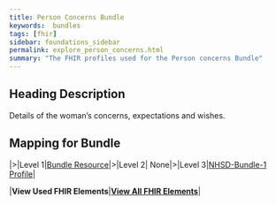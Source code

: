 ```yaml
---
title: Person Concerns Bundle
keywords:  bundles
tags: [fhir]
sidebar: foundations_sidebar
permalink: explore_person_concerns.html
summary: "The FHIR profiles used for the Person concerns Bundle"
---
```


## Heading Description ##
Details of the woman’s concerns, expectations and wishes.

## Mapping for Bundle ##

|>|Level 1|[Bundle Resource](http://hl7.org/fhir/stu3/bundle.html)|>|Level 2| None|>|Level 3|[NHSD-Bundle-1 Profile](http://xxx)|


|**View Used FHIR Elements**|**[View All FHIR Elements](explore_person_concerns_all.html#mapping-for-bundle)**|

